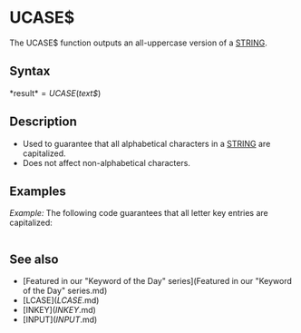 # UCASE$

The UCASE$ function outputs an all-uppercase version of a [STRING](STRING.md).

  

## Syntax

*result$* = UCASE$(*text$*)
  

## Description

* Used to guarantee that all alphabetical characters in a [STRING](STRING.md) are capitalized.
* Does not affect non-alphabetical characters.

  

## Examples

*Example:* The following code guarantees that all letter key entries are capitalized:

``` [PRINT](PRINT.md) "Do you want to continue? (y/n)"  [DO](DO.md)     K$ = UCASE$([INKEY$](INKEY$.md)) [LOOP](LOOP.md) [UNTIL](UNTIL.md) K$ = "Y" [OR](OR.md) K$ = "N"  
```

  

## See also

* [Featured in our "Keyword of the Day" series](Featured in our "Keyword of the Day" series.md)
* [LCASE$](LCASE$.md)
* [INKEY$](INKEY$.md)
* [INPUT$](INPUT$.md)

  
